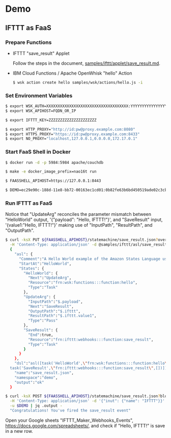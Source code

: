 # Demo

## IFTTT as FaaS

### Prepare Functions

* IFTTT "save_result" Applet

  Follow the steps in the document, [samples/ifttt/applet/save_result.md](./ifttt/applet/save_result.md).

* IBM Cloud Functions / Apache OpenWhisk "hello" Action

  ```sh
  $ wsk action create hello samples/wsk/actions/hello.js -i
  ```

### Set Environment Variables

```sh
$ export WSK_AUTH=XXXXXXXXXXXXXXXXXXXXXXXXXXXXXXXXXXXX:YYYYYYYYYYYYYYYYYYYYYYYYYYYYYYYYYYYYYYYYYYYYYYYYYYYYYYYYYYYYYYYY
$ export WSK_APIHOST=FQDN_OR_IP

$ export IFTTT_KEY=ZZZZZZZZZZZZZZZZZZZZZ
```

```sh
$ export HTTP_PROXY="http://id:pw@proxy.example.com:8080"
$ export HTTPS_PROXY="https://id:pw@proxy.example.com:8433"
$ export NO_PROXY="localhost,127.0.0.1,0.0.0.0,172.17.0.1"
```

### Start FaaS Shell in Docker

```sh
$ docker run -d -p 5984:5984 apache/couchdb

$ make -e docker_image_prefix=nao16t run

$ FAASSHELL_APIHOST=https://127.0.0.1:8443

$ DEMO=ec29e90c-188d-11e8-bb72-00163ec1cd01:0b82fe63b6bd450519ade02c3cb8f77ee581f25a810db28f3910e6cdd9d041bf
```

### Run IFTTT as FaaS

Notice that "UpdateArg" reconciles the parameter mismatch between "HelloWorld"
output, '{"payload": "Hello, IFTTT!"}', and "SaveResult" input,
'{value1:"Hello, IFTTT!"}' making use of "InputPath", "ResultPath", and
"OutputPath".

```sh
$ curl -ksX PUT ${FAASSHELL_APIHOST}/statemachine/save_result.json?overwrite=true \
  -H 'Content-Type: application/json' -d @samples/ifttt/asl/save_result.json -u $DEMO 
  {
    "asl": {
      "Comment":"A Hello World example of the Amazon States Language using a Task state",
      "StartAt":"HelloWorld",
      "States": {
        "HelloWorld": {
          "Next":"UpdateArg",
          "Resource":"frn:wsk:functions:::function:hello",
          "Type":"Task"
        },
        "UpdateArg": {
          "InputPath":"$.payload",
          "Next":"SaveResult",
          "OutputPath":"$.ifttt",
          "ResultPath":"$.ifttt.value1",
          "Type":"Pass"
        },
        "SaveResult": {
          "End":true,
          "Resource":"frn:ifttt:webhooks:::function:save_result",
          "Type":"Task"
        }
      }
    },
    "dsl":"asl([task('HelloWorld',\"frn:wsk:functions:::function:hello\",[]),pass('UpdateArg',[result_path('$.ifttt.value1'),input_path('$.payload'),output_path('$.ifttt')])$
  task('SaveResult',\"frn:ifttt:webhooks:::function:save_result\",[])])",
    "name":"save_result.json",
    "namespace":"demo",
    "output":"ok"
  }
```

```sh
$ curl -ksX POST ${FAASSHELL_APIHOST}/statemachine/save_result.json?blocking=true \
  -H 'Content-Type: application/json' -d '{"inut": {"name": "IFTTT"}}' \
  -u $DEMO | jq .output -
  "Congratulations! You've fired the save_result event"
```

Open your Google sheets "IFTTT_Maker_Webhooks_Events", https://docs.google.com/spreadsheets/, and check if "Hello, IFTTT!" is save in a new row.
